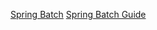 [Spring Batch](https://spring.io/projects/spring-batch)
[Spring Batch Guide](https://spring.io/guides/gs/batch-processing#scratch)
